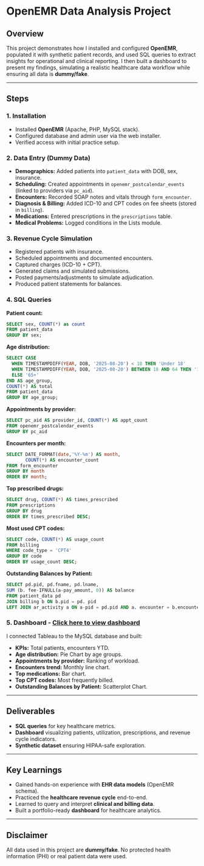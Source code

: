 # OpenEMR Data Analysis Project

## Overview
This project demonstrates how I installed and configured **OpenEMR**, populated it with synthetic patient records, and used SQL queries to extract insights for operational and clinical reporting. I then built a dashboard to present my findings, simulating a realistic healthcare data workflow while ensuring all data is **dummy/fake**.

---

## Steps

### 1. Installation
- Installed **OpenEMR** (Apache, PHP, MySQL stack).
- Configured database and admin user via the web installer.
- Verified access with initial practice setup.

### 2. Data Entry (Dummy Data)
- **Demographics:** Added patients into `patient_data` with DOB, sex, insurance.
- **Scheduling:** Created appointments in `openemr_postcalendar_events` (linked to providers via `pc_aid`).
- **Encounters:** Recorded SOAP notes and vitals through `form_encounter`.
- **Diagnosis & Billing:** Added ICD-10 and CPT codes on fee sheets (stored in `billing`).
- **Medications:** Entered prescriptions in the `prescriptions` table.
- **Medical Problems:** Logged conditions in the Lists module.

### 3. Revenue Cycle Simulation
- Registered patients with insurance.
- Scheduled appointments and documented encounters.
- Captured charges (ICD-10 + CPT).
- Generated claims and simulated submissions.
- Posted payments/adjustments to simulate adjudication.
- Produced patient statements for balances.

### 4. SQL Queries
**Patient count:**
```sql
SELECT sex, COUNT(*) as count
FROM patient_data
GROUP BY sex;
```

**Age distribution:**
```sql
SELECT CASE
  WHEN TIMESTAMPDIFF(YEAR, DOB, '2025-08-20') < 18 THEN 'Under 18'
  WHEN TIMESTAMPDIFF(YEAR, DOB, '2025-08-20') BETWEEN 18 AND 64 THEN '18-64'
  ELSE '65+'
END AS age_group,
COUNT(*) AS total
FROM patient_data
GROUP BY age_group;
```

**Appointments by provider:**
```sql
SELECT pc_aid AS provider_id, COUNT(*) AS appt_count
FROM openemr_postcalendar_events 
GROUP BY pc_aid

```

**Encounters per month:**
```sql
SELECT DATE_FORMAT(date,'%Y-%m') AS month,
       COUNT(*) AS encounter_count
FROM form_encounter 
GROUP BY month
ORDER BY month;
```

**Top prescribed drugs:**
```sql
SELECT drug, COUNT(*) AS times_prescribed
FROM prescriptions
GROUP BY drug
ORDER BY times_prescribed DESC;
```

**Most used CPT codes:**
```sql
SELECT code, COUNT(*) AS usage_count
FROM billing 
WHERE code_type = 'CPT4'
GROUP BY code
ORDER BY usage_count DESC;
```

**Outstanding Balances by Patient:**
```sql
SELECT pd.pid, pd.fname, pd.lname,
SUM (b. fee-IFNULL(a-pay_amount, 0)) AS balance
FROM patient_data pd
JOIN billing b ON b.pid = pd. pid
LEFT JOIN ar_activity a ON a-pid = pd.pid AND a. encounter = b.encounter GROUP BY pd-pid HAVING balance > 0;
```

### 5. Dashboard - [Click here to view dashboard](https://public.tableau.com/app/profile/elliott.earley/viz/OpenemrDashboard/Dashboard1)

I connected Tableau to the MySQL database and built:
- **KPIs:** Total patients, encounters YTD.
- **Age distribution:** Pie Chart by age groups.
- **Appointments by provider:** Ranking of workload.
- **Encounters trend:** Monthly line chart.
- **Top medications:** Bar chart.
- **Top CPT codes:** Most frequently billed.
- **Outstanding Balances by Patient:** Scatterplot Chart.

---

## Deliverables
- **SQL queries** for key healthcare metrics.
- **Dashboard** visualizing patients, utilization, prescriptions, and revenue cycle indicators.
- **Synthetic dataset** ensuring HIPAA-safe exploration.

---

## Key Learnings
- Gained hands-on experience with **EHR data models** (OpenEMR schema).
- Practiced the **healthcare revenue cycle** end-to-end.
- Learned to query and interpret **clinical and billing data**.
- Built a portfolio-ready **dashboard** for healthcare analytics.

---

## Disclaimer
All data used in this project are **dummy/fake**. No protected health information (PHI) or real patient data were used.

